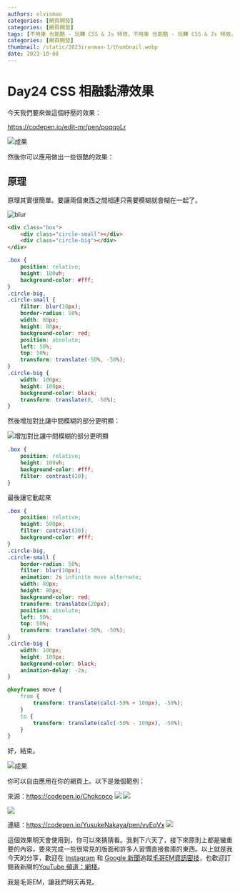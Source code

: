 ```yaml
---
authors: elvismao
categories: [網頁開發]
categories: [網頁開發]
tags: [不用庫 也能酷 - 玩轉 CSS & Js 特效，不用庫 也能酷 - 玩轉 CSS & Js 特效，HTML, CSS, JavaScript]
categories: [網頁開發]
thumbnail: /static/2023ironman-1/thumbnail.webp
date: 2023-10-08
---
```


# Day24 CSS 相融黏滯效果

今天我們要來做這個紓壓的效果：

https://codepen.io/edit-mr/pen/poqqoLr

![成果](final.gif)

然後你可以應用做出一些很酷的效果：

## 原理

原理其實很簡單。要讓兩個東西之間相連只需要模糊就會糊在一起了。

![blur](blur.webp)

```html
<div class="box">
    <div class="circle-small"></div>
    <div class="circle-big"></div>
</div>
```

```css
.box {
    position: relative;
    height: 100vh;
    background-color: #fff;
}
.circle-big,
.circle-small {
    filter: blur(10px);
    border-radius: 50%;
    width: 80px;
    height: 80px;
    background-color: red;
    position: absolute;
    left: 50%;
    top: 50%;
    transform: translate(-50%, -50%);
}
.circle-big {
    width: 100px;
    height: 100px;
    background-color: black;
    transform: translate(0, -50%);
}
```

然後增加對比讓中間模糊的部分更明顯：

![增加對比讓中間模糊的部分更明顯](contrast.webp)

```css
.box {
    position: relative;
    height: 100vh;
    background-color: #fff;
    filter: contrast(20);
}
```

最後讓它動起來

```css
.box {
    position: relative;
    height: 500px;
    filter: contrast(20);
    background-color: #fff;
}
.circle-big,
.circle-small {
    border-radius: 50%;
    filter: blur(10px);
    animation: 2s infinite move alternate;
    width: 80px;
    height: 80px;
    background-color: red;
    transform: translatex(20px);
    position: absolute;
    left: 50%;
    top: 50%;
    transform: translate(-50%, -50%);
}
.circle-big {
    width: 100px;
    height: 100px;
    background-color: black;
    animation-delay: -2s;
}

@keyframes move {
    from {
        transform: translate(calc(-50% + 100px), -50%);
    }
    to {
        transform: translate(calc(-50% - 100px), -50%);
    }
}
```

好，結束。

![成果](final.gif)

你可以自由應用在你的網頁上。以下是幾個範例：

來源：https://codepen.io/Chokcoco
![](water.gif)
![](circle.gif)

![](fire.png)

連結：https://codepen.io/YusukeNakaya/pen/vvEqVx
![](move.gif)

這個效果明天會使用到，你可以來猜猜看。我剩下六天了，接下來原則上都是蠻重要的內容，要來完成一些很常見的版面和許多人習慣直接套庫的東西。以上就是我今天的分享，歡迎在 [Instagram](https://www.instagram.com/emtech.cc) 和 [Google 新聞](https://news.google.com/publications/CAAqBwgKMKXLvgswsubVAw?ceid=TW:zh-Hant&oc=3)追蹤[毛哥EM資訊密技](https://emtech.cc/)，也歡迎訂閱我新開的[YouTube 頻道：網棧](https://www.youtube.com/@webpallet)。

我是毛哥EM，讓我們明天再見。
